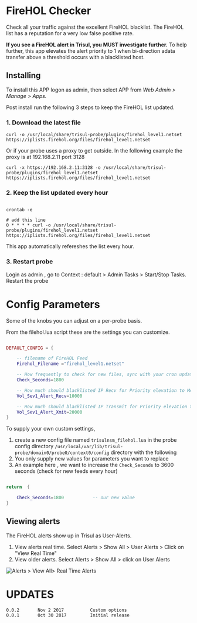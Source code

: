 # FireHOL Checker

Check all your traffic against the excellent FireHOL blacklist. The FireHOL list has a reputation for a  very low false positive rate.  

**If you see a FireHOL alert in Trisul, you MUST investigate further.**  To help further, this app elevates the alert priority to 1 when bi-direction adata transfer above a threshold occurs with a blacklisted host. 


## Installing 

To install this APP logon as admin, then select APP from _Web Admin > Manage > Apps._

Post install run the following 3 steps to keep the FireHOL list updated. 


### 1. Download the latest file 

````
curl -o /usr/local/share/trisul-probe/plugins/firehol_level1.netset   https://iplists.firehol.org/files/firehol_level1.netset
````


Or if  your probe uses a proxy to get outside.  In the following example the proxy is at 192.168.2.11  port 3128
````
curl -x https://192.168.2.11:3128 -o /usr/local/share/trisul-probe/plugins/firehol_level1.netset   https://iplists.firehol.org/files/firehol_level1.netset
````


### 2.  Keep the list updated every hour


````

crontab -e 

# add this line
0 * * * * curl -o /usr/local/share/trisul-probe/plugins/firehol_level1.netset   https://iplists.firehol.org/files/firehol_level1.netset

````

This app automatically refereshes the list every hour. 

### 3. Restart probe

Login as admin , go to Context : default > Admin Tasks > Start/Stop Tasks. Restart the probe


Config Parameters
==============

Some of the knobs you can adjust on a per-probe basis.


From the filehol.lua script these are the settings you can customize. 


````lua

DEFAULT_CONFIG = { 

	-- filename of FireHOL Feed 
	Firehol_Filename ="firehol_level1.netset" 

	-- How frequently to check for new files, sync with your cron update 
	Check_Seconds=1800			

	-- How much should blacklisted IP Recv for Priority elevation to MAJOR (1)
	Vol_Sev1_Alert_Recv=10000

	-- How much should blacklisted IP Transmit for Priority elevation to MAJOR (1)
	Vol_Sev1_Alert_Xmit=20000
}
````

To supply your own custom settings, 

1. create a new config file named `trisulnsm_filehol.lua` in the probe config directory
`/usr/local/var/lib/trisul-probe/domain0/probe0/context0/config` directory with the following
2. You only supply new values for parameters you want to replace 
3. An example here , we want to increase the `Check_Seconds` to 3600 seconds (check for new feeds every hour) 


````lua 

return  {

	Check_Seconds=1800			 -- our new value 
}

````

## Viewing alerts

The FireHOL alerts show up in Trisul as User-Alerts.

1. View alerts real time. Select Alerts > Show All > User Alerts > Click on "View Real Time" 
2. View older alerts. Select Alerts > Show All > click on User Alerts


![Alerts > View All> Real Time Alerts](https://raw.githubusercontent.com/trisulnsm/apps/master/analyzers/firehol/screenshot-demo.trisul.org-3000-2017-11-02-13-43-01-686.png?raw=true) 


UPDATES
=======

````
0.0.2		Nov 2 2017			Custom options 
0.0.1		Oct 30 2017			Initial release 
````


